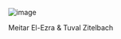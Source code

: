 ![image](https://user-images.githubusercontent.com/81267363/200677379-1a6a0c31-a04e-49f8-9bd4-3ff721c81b43.png)

Meitar El-Ezra & Tuval Zitelbach
